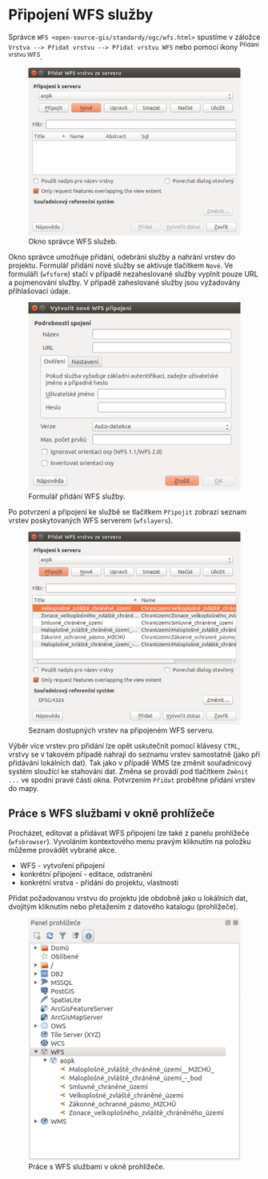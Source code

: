 # Připojení WFS služby

Správce `WFS <open-source-gis/standardy/ogc/wfs.html>` spustíme v
záložce `Vrstva --> Přidat vrstvu --> Přidat
vrstvu WFS` nebo pomocí ikony <sup>Přidání vrstvu WFS</sup>.

<figure>
<img src="images/qgis_ogc_addwfs_manager.png"
alt="images/qgis_ogc_addwfs_manager.png" />
<figcaption>Okno správce WFS služeb.</figcaption>
</figure>

Okno správce umožňuje přidání, odebrání služby a nahrání vrstev do
projektu. Formulář přidání nové služby se aktivuje tlačítkem `Nové`. Ve
formuláři (`wfsform`) stačí v případě nezaheslované služby vyplnit pouze
URL a pojmenování služby. V případě zaheslované služby jsou vyžadovány
přihlašovací údaje.

<div id="wfsform">

<figure>
<img src="images/qgis_ogc_addwfs_add.png" class="small"
alt="images/qgis_ogc_addwfs_add.png" />
<figcaption>Formulář přidání WFS služby.</figcaption>
</figure>

</div>

Po potvrzení a připojení ke službě se tlačítkem `Připojit` zobrazí
seznam vrstev poskytovaných WFS serverem (`wfslayers`).

<div id="wfslayers">

<figure>
<img src="images/qgis_ogc_addwfs_choose.png"
alt="images/qgis_ogc_addwfs_choose.png" />
<figcaption>Seznam dostupných vrstev na připojeném WFS
serveru.</figcaption>
</figure>

</div>

Výběr více vrstev pro přidání lze opět uskutečnit pomocí klávesy `CTRL`,
vrstvy se v takovém případě nahrají do seznamu vrstev samostatně (jako
při přidávání lokálních dat). Tak jako v případě WMS lze změnit
souřadnicový systém sloužící ke stahování dat. Změna se provádí pod
tlačítkem `Změnit ...` ve spodní pravé části okna. Potvrzením `Přidat`
proběhne přidání vrstev do mapy.

## Práce s WFS službami v okně prohlížeče

Procházet, editovat a přidávat WFS připojení lze také z panelu
prohlížeče (`wfsbrowser`). Vyvoláním kontextového menu pravým kliknutím
na položku můžeme provádět vybrané akce.

- WFS - vytvoření připojení
- konkrétní připojení - editace, odstranění
- konkrétní vrstva - přidání do projektu, vlastnosti

Přidat požadovanou vrstvu do projektu jde obdobně jako u lokálních dat,
dvojitým kliknutím nebo přetažením z datového katalogu (prohlížeče).

<div id="wfsbrowser">

<figure>
<img src="images/qgis_ogc_addwfs_browser.png" class="small"
alt="images/qgis_ogc_addwfs_browser.png" />
<figcaption>Práce s WFS službami v okně prohlížeče.</figcaption>
</figure>

</div>
